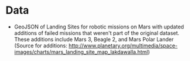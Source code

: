 # Data

* GeoJSON of Landing Sites for robotic missions on Mars with updated additions of failed missions that weren't part of the original dataset. These additions include Mars 3, Beagle 2, and Mars Polar Lander (Source for additions: http://www.planetary.org/multimedia/space-images/charts/mars_landing_site_map_lakdawalla.html)
